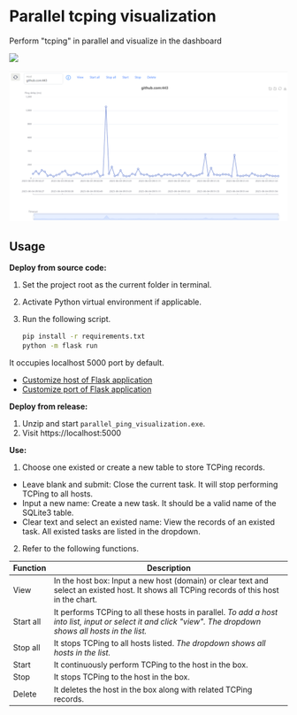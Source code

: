 # Parallel tcping visualization
 Perform "tcping" in parallel and visualize in the dashboard

![](https://shields.io/badge/dependencies-Python_3.11-blue)

![Snipaste_2023-06-04_22-03-51](assets/Snipaste_2023-06-04_22-03-51.png)

## Usage

**Deploy from source code:**

1. Set the project root as the current folder in terminal. 

2. Activate Python virtual environment if applicable.

3. Run the following script. 

   ```bash
   pip install -r requirements.txt
   python -m flask run 
   ```

It occupies localhost 5000 port by default.

- [Customize host of Flask application](https://flask.palletsprojects.com/en/2.3.x/quickstart/)
- [Customize port of Flask application](https://flask.palletsprojects.com/en/2.3.x/server/#address-already-in-use)

**Deploy from release:**

1. Unzip and start `parallel_ping_visualization.exe`.
2. Visit https://localhost:5000

**Use:**

1. Choose one existed or create a new table to store TCPing records.

- Leave blank and submit: Close the current task. It will stop performing TCPing to all hosts.
- Input a new name: Create a new task. It should be a valid name of the SQLite3 table.
- Clear text and select an existed name: View the records of an existed task. All existed tasks are listed in the dropdown.

2. Refer to the following functions.

| Function | Description |
| --------- | ------------------------------------------------------------ |
| View      | In the host box: Input a new host (domain) or clear text and select an existed host. It shows all TCPing records of this host in the chart. |
| Start all | It performs TCPing to all these hosts in parallel. *To add a host into list, input or select it and click "view". The dropdown shows all hosts in the list.* |
| Stop all  | It stops TCPing to all hosts listed. *The dropdown shows all hosts in the list.* |
| Start     | It continuously perform TCPing to the host in the box.       |
| Stop      | It stops TCPing to the host in the box.                      |
| Delete    | It deletes the host in the box along with related TCPing records. |
